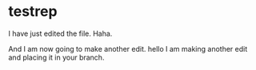 # testrep

I have just edited the file. Haha.

And I am now going to make another edit.
hello
I am making another edit and placing it in your branch.

